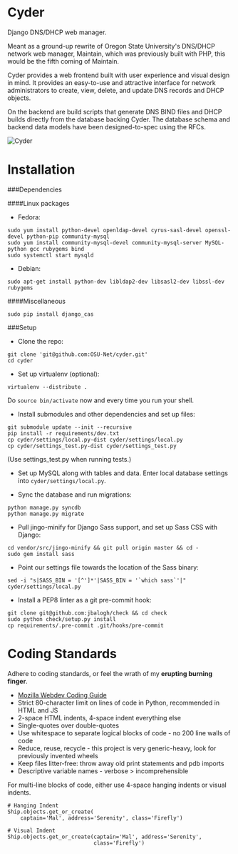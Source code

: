 Cyder
=====

Django DNS/DHCP web manager.

Meant as a ground-up rewrite of Oregon State University's DNS/DHCP network web
manager, Maintain, which was previously built with PHP, this would be the fifth
coming of Maintain.

Cyder provides a web frontend built with user experience and visual design in
mind. It provides an easy-to-use and attractive interface for network
administrators to create, view, delete, and update DNS records and DHCP
objects.

On the backend are build scripts that generate DNS BIND files and DHCP builds
directly from the database backing Cyder. The database schema and backend
data models have been designed-to-spec using the RFCs.

![Cyder](http://i.imgur.com/p8Rmbvv.png)


Installation
============

###Dependencies

####Linux packages

- Fedora:

```
sudo yum install python-devel openldap-devel cyrus-sasl-devel openssl-devel python-pip community-mysql
sudo yum install community-mysql-devel community-mysql-server MySQL-python gcc rubygems bind
sudo systemctl start mysqld
```

- Debian:

<!-- TODO: add MySQL, pip, etc. -->

```
sudo apt-get install python-dev libldap2-dev libsasl2-dev libssl-dev rubygems
```

####Miscellaneous

```
sudo pip install django_cas
```

###Setup

- Clone the repo:

```
git clone 'git@github.com:OSU-Net/cyder.git'
cd cyder
```

- Set up virtualenv (optional):

```
virtualenv --distribute .
```

Do `source bin/activate` now and every time you run your shell.

- Install submodules and other dependencies and set up files:

```
git submodule update --init --recursive
pip install -r requirements/dev.txt
cp cyder/settings/local.py-dist cyder/settings/local.py
cp cyder/settings_test.py-dist cyder/settings_test.py
```

<!-- cyder/settings_test.py-dist should be settings_test.py-dist, but where should settings_test.py go? -->

(Use settings_test.py when running tests.)

- Set up MySQL along with tables and data. Enter local database settings into `cyder/settings/local.py`.

- Sync the database and run migrations:

```
python manage.py syncdb
python manage.py migrate
```

- Pull jingo-minify for Django Sass support, and set up Sass CSS with Django:

```
cd vendor/src/jingo-minify && git pull origin master && cd -
sudo gem install sass
```

- Point our settings file towards the location of the Sass binary:

```
sed -i "s|SASS_BIN = '[^']*'|SASS_BIN = '`which sass`'|" cyder/settings/local.py
```

- Install a PEP8 linter as a git pre-commit hook:

```
git clone git@github.com:jbalogh/check && cd check
sudo python check/setup.py install
cp requirements/.pre-commit .git/hooks/pre-commit
```

Coding Standards
================

Adhere to coding standards, or feel the wrath of my **erupting burning finger**.

- [Mozilla Webdev Coding Guide](http://mozweb.readthedocs.org/en/latest/coding.html)
- Strict 80-character limit on lines of code in Python, recommended in HTML and JS
- 2-space HTML indents, 4-space indent everything else
- Single-quotes over double-quotes
- Use whitespace to separate logical blocks of code - no 200 line walls of code
- Reduce, reuse, recycle - this project is very generic-heavy, look for previously invented wheels
- Keep files litter-free: throw away old print statements and pdb imports
- Descriptive variable names - verbose > incomprehensible

For multi-line blocks of code, either use 4-space hanging indents or visual indents.

```
# Hanging Indent
Ship.objects.get_or_create(
    captain='Mal', address='Serenity', class='Firefly')

# Visual Indent
Ship.objects.get_or_create(captain='Mal', address='Serenity',
                           class='Firefly')
```
